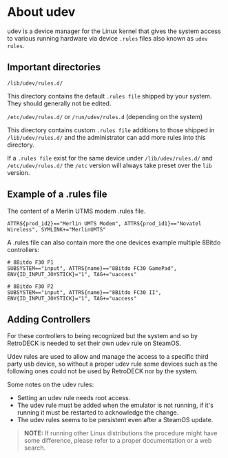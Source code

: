 # About udev

udev is a device manager for the Linux kernel that gives the system access to various running hardware via device `.rules` files also known as `udev rules`.

## Important directories

`/lib/udev/rules.d/`<br>

This directory contains the default `.rules file` shipped by your system. They should generally not be edited.

`/etc/udev/rules.d/` or `/run/udev/rules.d` (depending on the system) <br>

This directory contains custom `.rules file` additions to those shipped in `/lib/udev/rules.d/` and the administrator can add more rules into this directory.

If a  `.rules file` exist for the same device under `/lib/udev/rules.d/` and `/etc/udev/rules.d/` the `/etc` version will always take preset over the `lib` version.

## Example of a .rules file

The content of a Merlin UTMS modem .rules file.
```
ATTRS{prod_id2}=="Merlin UMTS Modem", ATTRS{prod_id1}=="Novatel Wireless", SYMLINK+="MerlinUMTS"
```

A .rules file can also contain more the one devices example multiple 8Bitdo controllers:
```
# 8Bitdo F30 P1
SUBSYSTEM=="input", ATTRS{name}=="8Bitdo FC30 GamePad", ENV{ID_INPUT_JOYSTICK}="1", TAG+="uaccess"

# 8Bitdo F30 P2
SUBSYSTEM=="input", ATTRS{name}=="8Bitdo FC30 II", ENV{ID_INPUT_JOYSTICK}="1", TAG+="uaccess"
```

## Adding Controllers
For these controllers to being recognized but the system and so by RetroDECK is needed to set their own udev rule on SteamOS.

Udev rules are used to allow and manage the access to a specific third party usb device, so without a proper udev rule some devices such as the following ones could not be used by RetroDECK nor by the system.

Some notes on the udev rules:
- Setting an udev rule needs root access.
- The udev rule must be added when the emulator is not running, if it's running it must be restarted to acknowledge the change.
- The udev rules seems to be persistent even after a SteamOS update.

> **NOTE:** If running other Linux distributions the procedure might have some difference, please refer to a proper documentation or a web search.
